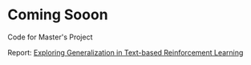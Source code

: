# Coming Sooon
Code for Master's Project 

Report: [Exploring Generalization in Text-based Reinforcement Learning ](https://bryonkucharski.github.io/files/ms-project-final-report.pdf)
